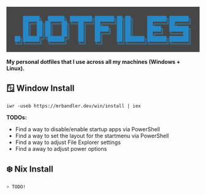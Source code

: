 ![Logo](https://github.com/mrbandler/.dotfiles/blob/f5c1da231a39dcc2554adaa1bb5ec3a77416c668/img/logo.png?raw=true)

**My personal dotfiles that I use across all my machines (Windows + Linux).**

## 🪟 Window Install

```pwsh
iwr -useb https://mrbandler.dev/win/install | iex
```

**TODOs:**

-   Find a way to disable/enable startup apps via PowerShell
-   Find a way to set the layout for the startmenu via PowerShell
-   Find a way to adjust File Explorer settings
-   Find a away to adjust power options

## ❄️ Nix Install

```bash
> TODO!
```
